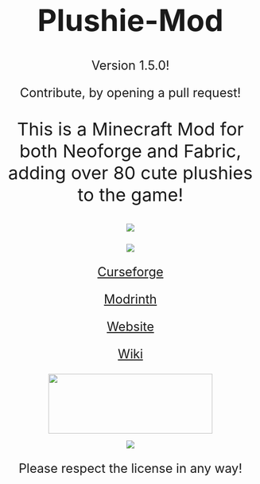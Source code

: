 <h1 style="font-size:60px;"align="center">Plushie-Mod</h1>

<p style="font-size:25px" align="center">Version 1.5.0!</p>

<p style="font-size:25px" align="center">Contribute, by opening a pull request!</p>

<p style="font-size:36px;" align="center">This is a Minecraft Mod for both Neoforge and Fabric, adding over 80 cute plushies to the game!</p>

<p style="font-size:25px;" align="center"><img src="https://cf.way2muchnoise.eu/544197.svg"><a href="https://www.curseforge.com/minecraft/mc-mods/plushie-mod"></a></p>

<p style="font-size:25px;" align="center"><img src="https://cf.way2muchnoise.eu/versions/For%20MC_544197_all.svg"><a href="https://www.curseforge.com/minecraft/mc-mods/plushie-mod"></a></p>

<p style="font-size:25px;" align="center"><a href="https://www.curseforge.com/minecraft/mc-mods/plushie-mod">Curseforge</a></p>

<p style="font-size:25px;" align="center"><a href="https://modrinth.com/mod/plushie">Modrinth</a></p>

<p style="font-size:25px;" align="center"><a href="https://link4real.github.io/plushie.html">Website</a></p>

<p style="font-size:25px;" align="center"><a href="https://link4real.github.io/wiki/plushies.html">Wiki</a></p>

<p align="center"><a href="https://gist.github.com/Link4real/af545420163c11858c4f4640b00191cd"><img valign="middle" src="https://i.imgur.com/3jztcWc.png" width="330px" height="120"></a></p>


<p align="center"><img valign="middle" src="https://i.imgur.com/bQC6j31.png<"></p>
<p style="font-size:25px" align="center">Please respect the license in any way!</p>
